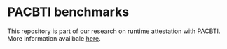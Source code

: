 # PACBTI benchmarks

This repository is part of our research on runtime attestation with PACBTI. More information availbale [here](https://github.com/MrSuicideParrot/runpba).